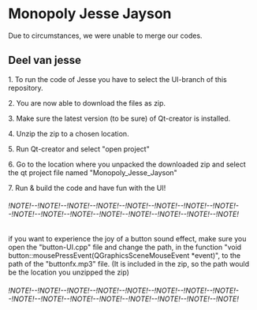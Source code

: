 <h1>Monopoly Jesse Jayson</h1>
Due to circumstances, we were unable to merge our codes. 
<h2>Deel van jesse</h2>
<p>1. To run the code of Jesse you have to select the UI-branch of this repository.</p> 
<p>2. You are now able to download the files as zip.</p>  
<p>3. Make sure the latest version (to be sure) of Qt-creator is installed.</p> 
<p>4. Unzip the zip to a chosen location.</p>
<p>5. Run Qt-creator and select "open project"</p>
<p>6. Go to the location where you unpacked the downloaded zip and select the qt project file named "Monopoly_Jesse_Jayson"</p>
<p>7. Run & build the code and have fun with the UI!</p>

<h6>!NOTE!--!NOTE!--!NOTE!--!NOTE!--!NOTE!--!NOTE!--!NOTE!--!NOTE!--!NOTE!--!NOTE!--!NOTE!--!NOTE!--!NOTE!--!NOTE!--!NOTE!--!NOTE!</h6>  
if you want to experience the joy of a button sound effect, make sure you open the "button-UI.cpp" file and change the path, in the function "void button::mousePressEvent(QGraphicsSceneMouseEvent *event)", to the path of the "buttonfx.mp3" file. (It is included in the zip, so the path would be the location you unzipped the zip)
<h6>!NOTE!--!NOTE!--!NOTE!--!NOTE!--!NOTE!--!NOTE!--!NOTE!--!NOTE!--!NOTE!--!NOTE!--!NOTE!--!NOTE!--!NOTE!--!NOTE!--!NOTE!--!NOTE!</h6>

